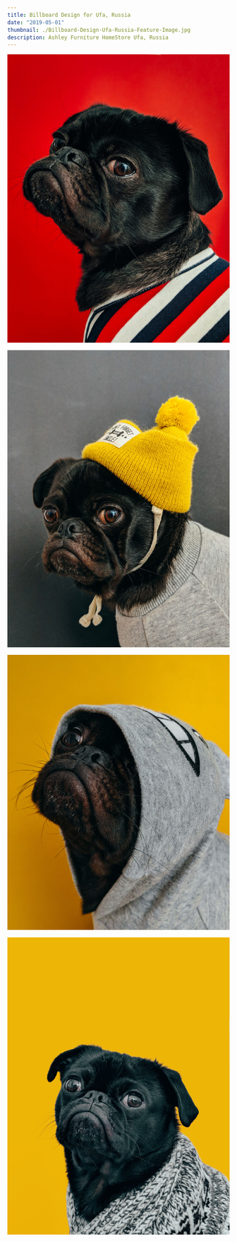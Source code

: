 ```yaml
---
title: Billboard Design for Ufa, Russia
date: "2019-05-01"
thumbnail: ./Billboard-Design-Ufa-Russia-Feature-Image.jpg
description: Ashley Furniture HomeStore Ufa, Russia
---
```


![Cute dog](./charles-deluvio-540415-unsplash.jpg)

![Cute dog](./charles-deluvio-540418-unsplash.jpg)

![Cute dog](./charles-deluvio-540420-unsplash.jpg)

![Cute dog](./charles-deluvio-547196-unsplash.jpg)
